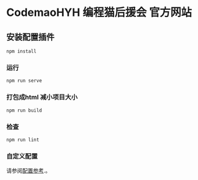 # CodemaoHYH 编程猫后援会 官方网站

## 安装配置插件
```
npm install
```

### 运行
```
npm run serve
```

### 打包成html 减小项目大小
```
npm run build
```

### 检查
```
npm run lint
```

### 自定义配置
请参阅[配置参考](https://cli.vuejs.org/config/).。
